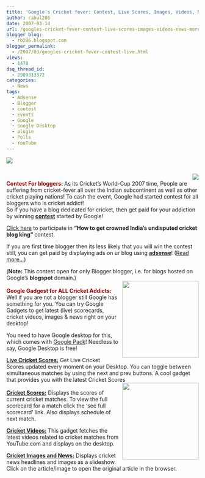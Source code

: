 ```yaml
---
title: 'Google’s Cricket fever: Contest, Live Scores, Images, Videos, News & More'
author: rahul286
date: 2007-03-14
url: /googles-cricket-fever-contest-live-scores-images-videos-news-more/
blogger_blog:
  - rb286.blogspot.com
blogger_permalink:
  - /2007/03/googles-cricket-fever-contest-live.html
views:
  - 1478
dsq_thread_id:
  - 2989313372
categories:
  - News
tags:
  - Adsense
  - Blogger
  - contest
  - Events
  - Google
  - Google Desktop
  - plugin
  - Polls
  - YouTube
---
```

<a href="http://desktop.google.com/plugins/images/livecricketscores.gif" onclick="_gaq.push(['_trackEvent', 'outbound-article', 'http://desktop.google.com/plugins/images/livecricketscores.gif', '']);" ><img src="http://desktop.google.com/plugins/images/livecricketscores.gif" style="margin: 0px auto 10px; display: block; text-align: center; cursor: pointer" border="0" /></a>  
<a href="http://desktop.google.com/plugins/images/cricket_world_cup_scores.gif" onclick="_gaq.push(['_trackEvent', 'outbound-article', 'http://desktop.google.com/plugins/images/cricket_world_cup_scores.gif', '']);" ><img src="http://desktop.google.com/plugins/images/cricket_world_cup_scores.gif" style="float: right; cursor: pointer" border="0" /></a>  
<span style="font-weight: bold; color: #990000">Contest For bloggers: </span>As its Cricket&#8217;s World-Cup 2007 time, People are suffering from cricket-fever all over the Indian subcontinent as well as other cricket playing nations! To cash the event, Google had started contest for all bloggers who is cricket addict!  
So if you have a blog dedicated for cricket, then get paid for your addiction by winning <a href="http://www.google.co.in/cricket/contest.html" onclick="_gaq.push(['_trackEvent', 'outbound-article', 'http://www.google.co.in/cricket/contest.html', 'c']);" style="font-weight: bold">c</a><a href="http://www.google.co.in/cricket/contest.html" onclick="_gaq.push(['_trackEvent', 'outbound-article', 'http://www.google.co.in/cricket/contest.html', 'ontest']);" style="font-weight: bold">ontest</a> started by Google!

<a href="http://www.google.co.in/cricket/contest.html" onclick="_gaq.push(['_trackEvent', 'outbound-article', 'http://www.google.co.in/cricket/contest.html', 'Click here']);" >Click here</a> to participate in <span style="font-weight: bold">&#8220;</span><span style="font-weight: bold" class="style6">How to get crowned India&#8217;s undisputed cricket blog king&#8221; </span><span class="style6">contest.</span>

If you are first time blogger then its less likely that you will win the contest still, you can get paid by displaying ads on ur blog using <a href="http://www.adsense.com/" onclick="_gaq.push(['_trackEvent', 'outbound-article', 'http://www.adsense.com/', 'adsense']);" style="font-weight: bold">adsense</a>! ([Read more&#8230;][1])

(<span style="font-weight: bold">Note:</span> This contest open<span class="style6"> for onl</span><span class="style6">y Blogger</span><span class="style6"> blogger, i.e. for blogs hosted on Google&#8217;s <span style="font-weight: bold">blogspot</span> domain.)</span>  
<a href="http://desktop.google.com/plugins/images/cricket_videos.gif" onclick="_gaq.push(['_trackEvent', 'outbound-article', 'http://desktop.google.com/plugins/images/cricket_videos.gif', '']);" ><img src="http://desktop.google.com/plugins/images/cricket_videos.gif" style="margin: 0pt 0pt 10px 10px; float: right; cursor: pointer; width: 200px" border="0" /></a>  
<span style="font-weight: bold; color: #990000">Google Gadgest for ALL Cricket Addicts:</span>  
Well if you are not a blogger still Google has something for you. You can try Google Gadgets to get latest (live) scorecards, cricket videos, images & news right on your desktop!

You need to have Google desktop for this, which comes with [Google Pack][2]! Needless to say, Google Desktop is free!

<a href="http://desktop.google.com/plugins/i/livecricketscores.html?hl=en" onclick="_gaq.push(['_trackEvent', 'outbound-article', 'http://desktop.google.com/plugins/i/livecricketscores.html?hl=en', 'Live Cricket Scores:']);" ><span style="font-weight: bold">Live Cricket Scores:</span></a> Get Live Cricket Scores updated every moment on your Desktop. You can toggle between simultaneous matches by using the next and prev buttons. A cool gadget that provides you with the latest Cricket Scores  
<a href="http://desktop.google.com/plugins/images/cricket_images_news.gif" onclick="_gaq.push(['_trackEvent', 'outbound-article', 'http://desktop.google.com/plugins/images/cricket_images_news.gif', '']);" ><img src="http://desktop.google.com/plugins/images/cricket_images_news.gif" style="margin: 0pt 0pt 10px 10px; float: right; cursor: pointer; width: 200px" border="0" /></a>  
<a href="http://desktop.google.com/plugins/i/cwc_cricket_scores.html?hl=en" onclick="_gaq.push(['_trackEvent', 'outbound-article', 'http://desktop.google.com/plugins/i/cwc_cricket_scores.html?hl=en', 'Cricket Scores:']);" ><span style="font-weight: bold">Cricket Scores:</span></a> Displays the scores of current cricket matches. To view the full scorecard for a match click the &#8216;see full scorecard&#8217; link. Also displays schedule of next match.

<span style="font-weight: bold"><a href="http://desktop.google.com/plugins/i/cwc_cricket_videos.html?hl=en" onclick="_gaq.push(['_trackEvent', 'outbound-article', 'http://desktop.google.com/plugins/i/cwc_cricket_videos.html?hl=en', 'Cricket Videos:']);" >Cricket Videos:</a> </span>This gadget fetches the latest videos related to cricket matches from YouTube.com and displays on the desktop.

<a href="http://desktop.google.com/plugins/i/cwc_cricket_images_news.html?hl=en" onclick="_gaq.push(['_trackEvent', 'outbound-article', 'http://desktop.google.com/plugins/i/cwc_cricket_images_news.html?hl=en', 'Cricket Images and News:']);" ><span style="font-weight: bold">Cricket Images and News:</span></a> Displays cricket news headlines and images as a slideshow. Click on the article/image to open the original article in the browser.

 [1]: http://devilsworkshop.org/2006/09/19/wanna-earn-some-money-without-spamming/
 [2]: #GOOGLEPACK
